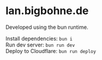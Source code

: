 # lan.bigbohne.de

Developed using the bun runtime.

Install dependencies: `bun i`\
Run dev server: `bun run dev`\
Deploy to Cloudflare: `bun run deploy`

